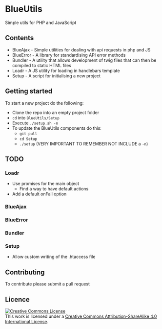 # BlueUtils
Simple utils for PHP and JavaScript

## Contents
* BlueAjax  - Simple utilities for dealing with api requests in php and JS
* BlueError - A library for standardising API error methods
* Bundler - A utility that allows development of twig files that can then be compiled to static HTML files
* Loadr - A JS utility for loading in handlebars template
* Setup - A script for initialising a new project

## Getting started
To start a new project do the following:
* Clone the repo into an empty project folder
* `cd` into `BlueUtils/Setup`
* Execute `./setup.sh -n`
* To update the BlueUtils components do this:
  * `git pull`
  * `cd Setup`
  * `./setup` (VERY IMPORTANT TO REMEMBER NOT INCLUDE a `-n`)

## TODO

### Loadr
* Use promises for the main object
  * Find a way to have default actions
* Add a default onFail option

### BlueAjax

### BlueError

### Bundler

### Setup
* Allow custom writing of the .htaccess file

## Contributing
To contribute please submit a pull request

## Licence
<a rel="license" href="http://creativecommons.org/licenses/by-sa/4.0/"><img alt="Creative Commons License" style="border-width:0" src="https://i.creativecommons.org/l/by-sa/4.0/88x31.png" /></a><br />This work is licensed under a <a rel="license" href="http://creativecommons.org/licenses/by-sa/4.0/">Creative Commons Attribution-ShareAlike 4.0 International License</a>.
